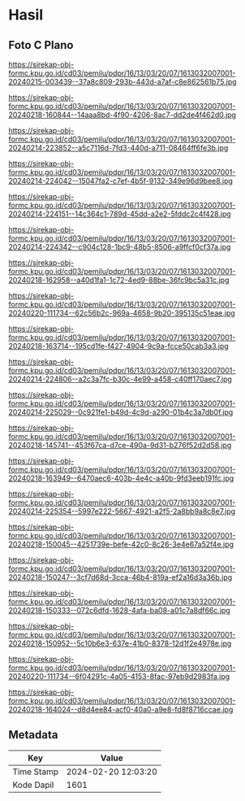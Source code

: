 # Hasil

## Foto C Plano

https://sirekap-obj-formc.kpu.go.id/cd03/pemilu/pdpr/16/13/03/20/07/1613032007001-20240215-003439--37a8c809-293b-443d-a7af-c8e862561b75.jpg

https://sirekap-obj-formc.kpu.go.id/cd03/pemilu/pdpr/16/13/03/20/07/1613032007001-20240218-160844--14aaa8bd-4f90-4206-8ac7-dd2de4f462d0.jpg

https://sirekap-obj-formc.kpu.go.id/cd03/pemilu/pdpr/16/13/03/20/07/1613032007001-20240214-223852--a5c7116d-7fd3-440d-a711-08464ff6fe3b.jpg

https://sirekap-obj-formc.kpu.go.id/cd03/pemilu/pdpr/16/13/03/20/07/1613032007001-20240214-224042--15047fa2-c7ef-4b5f-9132-349e96d9bee8.jpg

https://sirekap-obj-formc.kpu.go.id/cd03/pemilu/pdpr/16/13/03/20/07/1613032007001-20240214-224151--14c364c1-789d-45dd-a2e2-5fddc2c4f428.jpg

https://sirekap-obj-formc.kpu.go.id/cd03/pemilu/pdpr/16/13/03/20/07/1613032007001-20240214-224342--c904c128-1bc9-48b5-8506-a9ffcf0cf37a.jpg

https://sirekap-obj-formc.kpu.go.id/cd03/pemilu/pdpr/16/13/03/20/07/1613032007001-20240218-162958--a40d1fa1-1c72-4ed9-88be-36fc9bc5a31c.jpg

https://sirekap-obj-formc.kpu.go.id/cd03/pemilu/pdpr/16/13/03/20/07/1613032007001-20240220-111734--62c56b2c-969a-4658-9b20-395135c51eae.jpg

https://sirekap-obj-formc.kpu.go.id/cd03/pemilu/pdpr/16/13/03/20/07/1613032007001-20240218-163714--195cd1fe-f427-4904-9c9a-fcce50cab3a3.jpg

https://sirekap-obj-formc.kpu.go.id/cd03/pemilu/pdpr/16/13/03/20/07/1613032007001-20240214-224806--a2c3a7fc-b30c-4e99-a458-c40ff170aec7.jpg

https://sirekap-obj-formc.kpu.go.id/cd03/pemilu/pdpr/16/13/03/20/07/1613032007001-20240214-225029--0c921fe1-b49d-4c9d-a290-01b4c3a7db0f.jpg

https://sirekap-obj-formc.kpu.go.id/cd03/pemilu/pdpr/16/13/03/20/07/1613032007001-20240218-145741--453f67ca-d7ce-490a-9d31-b276f52d2d58.jpg

https://sirekap-obj-formc.kpu.go.id/cd03/pemilu/pdpr/16/13/03/20/07/1613032007001-20240218-163949--6470aec6-403b-4e4c-a40b-9fd3eeb191fc.jpg

https://sirekap-obj-formc.kpu.go.id/cd03/pemilu/pdpr/16/13/03/20/07/1613032007001-20240214-225354--5997e222-5667-4921-a2f5-2a8bb9a8c8e7.jpg

https://sirekap-obj-formc.kpu.go.id/cd03/pemilu/pdpr/16/13/03/20/07/1613032007001-20240218-150045--4251739e-befe-42c0-8c26-3e4e67a52f4e.jpg

https://sirekap-obj-formc.kpu.go.id/cd03/pemilu/pdpr/16/13/03/20/07/1613032007001-20240218-150247--3cf7d68d-3cca-46b4-819a-ef2a16d3a36b.jpg

https://sirekap-obj-formc.kpu.go.id/cd03/pemilu/pdpr/16/13/03/20/07/1613032007001-20240218-150333--072c6dfd-1628-4afa-ba08-a01c7a8df66c.jpg

https://sirekap-obj-formc.kpu.go.id/cd03/pemilu/pdpr/16/13/03/20/07/1613032007001-20240218-150952--5c10b6e3-637e-41b0-8378-12d1f2e4978e.jpg

https://sirekap-obj-formc.kpu.go.id/cd03/pemilu/pdpr/16/13/03/20/07/1613032007001-20240220-111734--6f04291c-4a05-4153-8fac-97eb9d2983fa.jpg

https://sirekap-obj-formc.kpu.go.id/cd03/pemilu/pdpr/16/13/03/20/07/1613032007001-20240218-164024--d8d4ee84-acf0-40a0-a9e8-fd8f8716ccae.jpg


## Metadata

| Key        | Value               |
| ---------- | ------------------- |
| Time Stamp | 2024-02-20 12:03:20 |
| Kode Dapil | 1601                |




